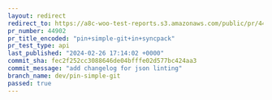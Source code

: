```yaml
---
layout: redirect
redirect_to: https://a8c-woo-test-reports.s3.amazonaws.com/public/pr/44902/api/index.html
pr_number: 44902
pr_title_encoded: "pin+simple-git+in+syncpack"
pr_test_type: api
last_published: "2024-02-26 17:14:02 +0000"
commit_sha: fec2f252cc3088646de04bfffe02d577bc424aa3
commit_message: "add changelog for json linting"
branch_name: dev/pin-simple-git
passed: true
---
```


